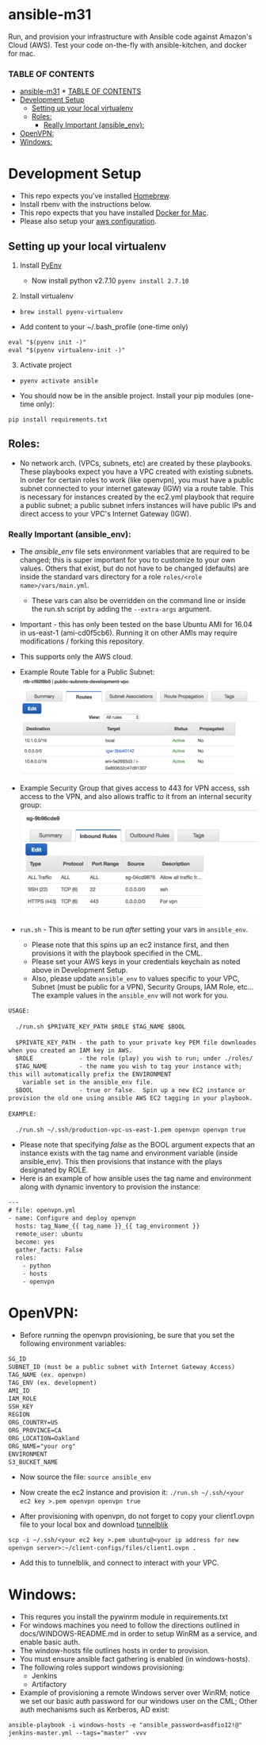 # ansible-m31

Run, and provision your infrastructure with Ansible code against Amazon's Cloud (AWS).
Test your code on-the-fly with ansible-kitchen, and docker for mac.

### TABLE OF CONTENTS

   * [ansible-m31](#ansible-m31)
         * [TABLE OF CONTENTS](#table-of-contents)
   * [Development Setup](#development-setup)
      * [Setting up your local virtualenv](#setting-up-your-local-virtualenv)
      * [Roles:](#roles)
         * [Really Important (ansible_env):](#really-important-ansible_env)
   * [OpenVPN:](#openvpn)
   * [Windows:](#windows)


# Development Setup

* This repo expects you've installed [Homebrew](https://brew.sh/).
* Install rbenv with the instructions below.
* This repo expects that you have installed [Docker for Mac](https://docs.docker.com/docker-for-mac/install/).
* Please also setup your [aws configuration](http://docs.aws.amazon.com/cli/latest/userguide/cli-chap-getting-started.html).

## Setting up your local virtualenv
1. Install [PyEnv](https://github.com/pyenv/pyenv#homebrew-on-mac-os-x)
   - Now install python v2.7.10
     `pyenv install 2.7.10`

2. Install virtualenv
  - `brew install pyenv-virtualenv`
  * Add content to your ~/.bash_profile (one-time only)
```
eval "$(pyenv init -)"
eval "$(pyenv virtualenv-init -)"
```

3. Activate project
  - `pyenv activate ansible`

* You should now be in the ansible project.  Install your pip modules (one-time only):
```
pip install requirements.txt
```

## Roles:

* No network arch. (VPCs, subnets, etc) are created by these playbooks.  These playbooks expect you have a VPC created with existing subnets.  In order for certain roles to work (like openvpn), you must have a public subnet connected to your internet gateway (IGW) via a route table.  This is necessary for instances created by the ec2.yml playbook that require a public subnet; a public subnet infers instances will have public IPs and direct access to your VPC's Internet Gateway (IGW).

### Really Important (ansible_env):
* The _*ansible_env*_ file sets environment variables that are required to be changed; this is super important for you to customize to your own values.  Others that exist, but do not have to be changed (defaults) are inside the standard vars directory for a role `roles/<role name>/vars/main.yml`.
  - These vars can also be overridden on the command line or inside the run.sh script by adding the `--extra-args` argument.
* Important - this has only been tested on the base Ubuntu AMI for 16.04 in us-east-1 (ami-cd0f5cb6).  Running it on
  other AMIs may require modifications / forking this repository.
* This supports only the AWS cloud.
* Example Route Table for a Public Subnet:
![Alt text](/images/public_subnet.png?raw=true "Example Route Table.")

* Example Security Group that gives access to 443 for VPN access, ssh access to the VPN, and also allows traffic to it from an internal security group:
![Alt text](/images/vpn_sg.png?raw=true "Example VPN Security Group.")

* `run.sh` - This is meant to be run _after_ setting your vars in `ansible_env`.
  - Please note that this spins up an ec2 instance first, and then provisions it with the playbook specified in the CML.
  - Please set your AWS keys in your credentials keychain as noted above in Development Setup.
  - Also, please update `ansible_env` to values specific to your VPC, Subnet (must be public for a VPN), Security Groups,
    IAM Role, etc...  The example values in the `ansible_env` will not work for you.
```
USAGE:

  ./run.sh $PRIVATE_KEY_PATH $ROLE $TAG_NAME $BOOL
 
  $PRIVATE_KEY_PATH - the path to your private key PEM file downloades when you created an IAM key in AWS.
  $ROLE             - the role (play) you wish to run; under ./roles/
  $TAG_NAME         - the name you wish to tag your instance with; this will automatically prefix the ENVIRONMENT
    variable set in the ansible_env file.
  $BOOL             - true or false.  Spin up a new EC2 instance or provision the old one using ansible AWS EC2 tagging in your playbook.

EXAMPLE:

  ./run.sh ~/.ssh/production-vpc-us-east-1.pem openvpn openvpn true
```

* Please note that specifying *false* as the BOOL argument expects that an instance exists with the tag name and environment variable (inside ansible_env).  This then provisions that instance with the plays designated by ROLE.
* Here is an example of how ansible uses the tag name and environment along with dynamic inventory to provision the instance:
```
---
# file: openvpn.yml
- name: Configure and deploy openvpn
  hosts: tag_Name_{{ tag_name }}_{{ tag_environment }}
  remote_user: ubuntu
  become: yes 
  gather_facts: False
  roles:
    - python
    - hosts
    - openvpn
```

# OpenVPN:
* Before running the openvpn provisioning, be sure that you set the following environment variables:
```
SG_ID
SUBNET_ID (must be a public subnet with Internet Gateway Access)
TAG_NAME (ex. openvpn)
TAG_ENV (ex. development)
AMI_ID
IAM_ROLE
SSH_KEY
REGION
ORG_COUNTRY=US
ORG_PROVINCE=CA
ORG_LOCATION=Oakland
ORG_NAME="your org"
ENVIRONMENT
S3_BUCKET_NAME
```

* Now source the file:
`source ansible_env`

* Now create the ec2 instance and provision it:
`./run.sh ~/.ssh/<your ec2 key >.pem openvpn openvpn true`

* After provisioning with openvpn, do not forget to copy your client1.ovpn file to your local box and download [tunnelblik](https://tunnelblick.net/downloads.html)
```
scp -i ~/.ssh/<your ec2 key >.pem ubuntu@<your ip address for new openvpn server>:~/client-configs/files/client1.ovpn .
```

* Add this to tunnelblik, and connect to interact with your VPC.


# Windows:
* This requres you install the pywinrm module in requirements.txt
* For windows machines you need to follow the directions outlined in docs/WINDOWS-README.md in order to setup WinRM as a service, and enable basic auth.
* The window-hosts file outlines hosts in order to provision.
* You must ensure ansible fact gathering is enabled (in windows-hosts).
* The following roles support windows provisioning:
  - Jenkins
  - Artifactory
* Example of provisioning a remote Windows server over WinRM; notice we set our basic auth password for our windows user on the CML; Other auth mechanisms such as Kerberos, AD exist:
```
ansible-playbook -i windows-hosts -e "ansible_password=asdfio12!@" jenkins-master.yml --tags="master" -vvv
```
